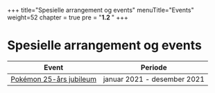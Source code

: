 +++
title="Spesielle arrangement og events"
menuTitle="Events"
weight=52
chapter = true
pre = "<b>1.2 </b>"
+++

# Spesielle arrangement og events

| Event | Periode |
| ----- | ------- |
| [Pokémon 25-års jubileum](/samle/events/25-aars-jubileum/) | januar 2021 - desember 2021 |

